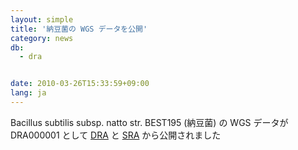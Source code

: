 ```yaml
---
layout: simple
title: '納豆菌の WGS データを公開'
category: news
db:
  - dra


date: 2010-03-26T15:33:59+09:00
lang: ja
---
```


Bacillus subtilis subsp. natto str. BEST195 (納豆菌) の WGS データが DRA000001 として <a href="https://ddbj.nig.ac.jp/public/ddbj_database/dra/DRA000/DRA000001/">DRA</a> と <a href="http://www.ncbi.nlm.nih.gov/Traces/sra/sra.cgi?study=DRP000001">SRA</a> から公開されました
